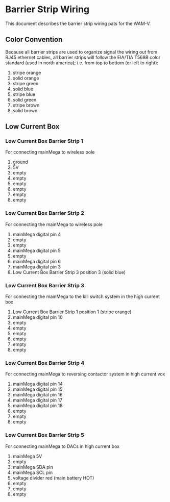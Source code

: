 # Barrier Strip Wiring
This document describes the barrier strip wiring pats for the WAM-V.

## Color Convention
Because all barrier strips are used to organize signal the wiring out from RJ45 ethernet cables, all barrier strips will follow the EIA/TIA T568B color standard (used in north america); i.e. from top to bottom (or left to right): 

 1. stripe orange
 2. solid orange
 3. stripe green
 4. solid blue
 5. stripe blue
 6. solid green
 7. stripe brown
 8. solid brown
 
## Low Current Box

### Low Current Box Barrier Strip 1
For connecting mainMega to wireless pole

 1. ground
 2. 5V
 3. empty
 4. empty
 5. empty
 6. empty
 7. empty
 8. empty
 
### Low Current Box Barrier Strip 2
For connecting the mainMega to wireless pole

 1. mainMega digital pin 4
 2. empty
 3. empty
 4. mainMega digital pin 5
 5. empty
 6. mainMega digital pin 6
 7. mainMega digital pin 3
 8. Low Current Box Barrier Strip 3 position 3 (solid blue)
 
### Low Current Box Barrier Strip 3
For connecting the mainMega to the kill switch system in the high current box

 1. Low Current Box Barrier Strip 1 position 1 (stripe orange)
 2. mainMega digital pin 10
 3. empty
 4. empty
 5. empty
 6. empty
 7. empty
 8. empty

### Low Current Box Barrier Strip 4
For connecting mainMega to reversing contactor system in high current vox

 1. mainMega digital pin 14
 2. mainMega digital pin 15
 3. mainMega digital pin 16
 4. mainMega digital pin 17
 5. mainMega digital pin 18
 6. empty
 7. empty
 8. empty
 
 ### Low Current Box Barrier Strip 5
For connecting mainMega to DACs in high current box

 1. mainMega 5V
 2. empty
 3. mainMega SDA pin
 4. mainMega SCL pin
 5. voltage divider red (main battery HOT)
 6. empty
 7. empty
 8. empty



 

